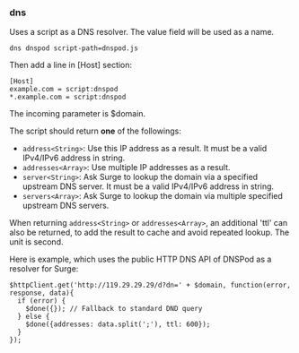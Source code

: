 ### dns

Uses a script as a DNS resolver. The value field will be used as a name.

`dns dnspod script-path=dnspod.js`

Then add a line in \[Host\] section:

    [Host]
    example.com = script:dnspod
    *.example.com = script:dnspod
    

The incoming parameter is $domain.

The script should return **one** of the followings:

*   `address<String>`: Use this IP address as a result. It must be a valid IPv4/IPv6 address in string.
*   `addresses<Array>`: Use multiple IP addresses as a result.
*   `server<String>`: Ask Surge to lookup the domain via a specified upstream DNS server. It must be a valid IPv4/IPv6 address in string.
*   `servers<Array>`: Ask Surge to lookup the domain via multiple specified upstream DNS servers.

When returning `address<String>` or `addresses<Array>`, an additional 'ttl' can also be returned, to add the result to cache and avoid repeated lookup. The unit is second.

Here is example, which uses the public HTTP DNS API of DNSPod as a resolver for Surge:

    $httpClient.get('http://119.29.29.29/d?dn=' + $domain, function(error, response, data){
      if (error) {
        $done({}); // Fallback to standard DND query
      } else {
        $done({addresses: data.split(';'), ttl: 600});
      }
    });